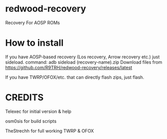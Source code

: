 # redwood-recovery
Recovery For AOSP ROMs
# How to install
If you have AOSP-based recovery (Los recovery, Arrow recovery etc.) just sideload. 
command: adb sideload (recovery-name).zip
Download files from 
https://github.com/R9TRH/redwood-recovery/releases/latest

If you have TWRP/OFOX/etc. that can directly flash zips, just flash.

# CREDITS
Telexec for initial version & help 

osm0sis for build scripts

TheStrechh for full working TWRP & OFOX
